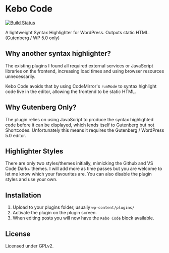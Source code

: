 # Kebo Code

[![Build Status](https://travis-ci.org/KeboHQ/wp-kebo-code.svg?branch=master)](https://travis-ci.org/KeboHQ/wp-kebo-code)

A lightweight Syntax Highlighter for WordPress. Outputs static HTML. (Gutenberg / WP 5.0 only)

## Why another syntax highlighter?

The existing plugins I found all required external services or JavaScript libraries on the frontend, increasing load times and using browser resources unnecessarily.

Kebo Code avoids that by using CodeMirror's `runMode` to syntax highlight code live in the editor, allowing the frontend to be static HTML.

## Why Gutenberg Only?

The plugin relies on using JavaScript to produce the syntax highlighted code before it can be displayed, which lends itself to Gutenberg but not Shortcodes. Unfortunately this means it requires the Gutenberg / WordPress 5.0 editor.

## Highlighter Styles

There are only two styles/themes initially, mimicking the Github and VS Code Dark+ themes. I will add more as time passes but you are welcome to let me know which your favourites are. You can also disable the plugin styles and use your own.

## Installation

1. Upload to your plugins folder, usually `wp-content/plugins/`
2. Activate the plugin on the plugin screen.
3. When editing posts you will now have the `Kebo Code` block available.

## License

Licensed under GPLv2.